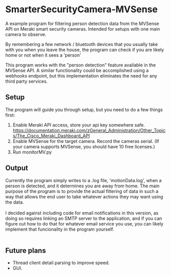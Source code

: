 # SmarterSecurityCamera-MVSense
A example program for filtering person detection data from the MVSense API on Meraki smart security cameras. Intended for setups with one main camera to observe.

By remembering a few network / bluetooth devices that you usually take with you when you leave the house, the program can check if you are likely home or not when it sees a 'person'

This program works with the "person detection" feature available in the MVSense API. A similar functionality could be accomplished using a webhooks endpoint, but this implementation eliminates the need for any third party services. 

## Setup
The program will guide you through setup, but you need to do a few things first:
1. Enable Meraki API access, store your api key somewhere safe.  https://documentation.meraki.com/zGeneral_Administration/Other_Topics/The_Cisco_Meraki_Dashboard_API
2. Enable MVSense for the target camera. Record the cameras serial. (If your camera supports MVSense, you should have 10 free licenses.)
3. Run monitorMV.py

## Output
Currently the program simply writes to a .log file, 'motionData.log', when a person is detected, and it determines you are away from home. The main purpose of the program is to provide the actual filtering of data in such a way that allows the end user to take whatever actions they may want using the data. <br><br>
I decided against including code for email notifications in this version, as doing so requires linking an SMTP server to the application, and if you can figure out how to do that for whatever email service you use, you can likely implement that funcionality in the program yourself. <br><br>


## Future plans
* Thread client detail parsing to improve speed. 
* GUI. 
